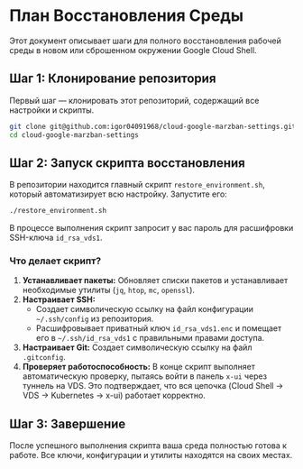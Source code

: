 # План Восстановления Среды

Этот документ описывает шаги для полного восстановления рабочей среды в новом или сброшенном окружении Google Cloud Shell.

## Шаг 1: Клонирование репозитория

Первый шаг — клонировать этот репозиторий, содержащий все настройки и скрипты.

```bash
git clone git@github.com:igor04091968/cloud-google-marzban-settings.git
cd cloud-google-marzban-settings
```

## Шаг 2: Запуск скрипта восстановления

В репозитории находится главный скрипт `restore_environment.sh`, который автоматизирует всю настройку. Запустите его:

```bash
./restore_environment.sh
```

В процессе выполнения скрипт запросит у вас пароль для расшифровки SSH-ключа `id_rsa_vds1`.

### Что делает скрипт?

1.  **Устанавливает пакеты:** Обновляет списки пакетов и устанавливает необходимые утилиты (`jq`, `htop`, `mc`, `openssl`).
2.  **Настраивает SSH:**
    *   Создает символическую ссылку на файл конфигурации `~/.ssh/config` из репозитория.
    *   Расшифровывает приватный ключ `id_rsa_vds1.enc` и помещает его в `~/.ssh/id_rsa_vds1` с правильными правами доступа.
3.  **Настраивает Git:** Создает символическую ссылку на файл `.gitconfig`.
4.  **Проверяет работоспособность:** В конце скрипт выполняет автоматическую проверку, пытаясь войти в панель `x-ui` через туннель на VDS. Это подтверждает, что вся цепочка (Cloud Shell -> VDS -> Kubernetes -> x-ui) работает корректно.

## Шаг 3: Завершение

После успешного выполнения скрипта ваша среда полностью готова к работе. Все ключи, конфигурации и утилиты находятся на своих местах.
